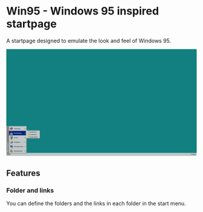 # Win95 - Windows 95 inspired startpage

A startpage designed to emulate the look and feel of Windows 95.

![preview image](../manifest/preview.png)

## Features

### Folder and links

You can define the folders and the links in each folder in the start menu.
